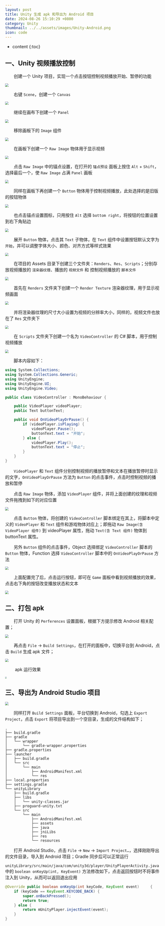 ```yaml
---
layout: post
title: Unity 生成 apk 和导出为 Android 项目
date: 2024-08-26 15:10:29 +0800
category: Unity
thumbnail: ../../assets/images/Unity-Android.png
icon: code
---
```


* content
{:toc}
## 一、Unity 视频播放控制

&emsp;&emsp;创建一个 Unity 项目，实现一个点击按钮控制视频播放开始、暂停的功能

<img src="../../assets/images/Xnip2024-08-26_15-16-07.png" style="zoom: 67%;" />

&emsp;&emsp;右键 `Scene`，创建一个 `Canvas`

<img src="../../assets/images/Xnip2024-08-26_15-18-40.png" style="zoom: 67%;" />

&emsp;&emsp;继续在画布下创建一个 `Panel`

<img src="../../assets/images/Xnip2024-08-26_15-21-30.png" style="zoom: 67%;" />

&emsp;&emsp;移除画板下的 `Image` 组件

<img src="../../assets/images/Xnip2024-08-26_15-24-01.png" style="zoom: 67%;" />

&emsp;&emsp;在画板下创建一个 `Raw Image` 物体用于显示视频

<img src="../../assets/images/Xnip2024-08-26_15-24-39.png" style="zoom: 67%;" />

&emsp;&emsp;点击 `Raw Image` 中的锚点设置，在打开的 `锚点预设` 面板上按住 `Alt` + `Shift`，选择最后一个，使 `Raw Image` 占满 `Panel` 画板

<img src="../../assets/images/Xnip2024-08-26_15-26-50.png" style="zoom: 67%;" />

&emsp;&emsp;同样在画板下再创建一个 `Button` 物体用于控制视频播放，此处选择的是旧版的按钮物体

<img src="../../assets/images/Xnip2024-08-26_15-29-50.png" style="zoom: 67%;" />

&emsp;&emsp;也点击锚点设置图标，只用按住 `Alt` 选择 `bottom right`，将按钮的位置设置到右下角贴边

<img src="../../assets/images/Xnip2024-08-26_15-32-19.png" style="zoom: 67%;" />

&emsp;&emsp;展开 `Button` 物体，点击其 `Text` 子物体，在 `Text` 组件中设置按钮默认文字为 `开始`，并可以调整字体大小、颜色、对齐方式等样式效果

<img src="../../assets/images/Xnip2024-08-26_15-34-32.png" style="zoom: 67%;" />

&emsp;&emsp;在项目的 Assets 目录下创建三个文件夹：`Renders`、`Res`、`Scripts`；分别存放视频播放的 `渲染器纹理`、播放的 `视频文件` 和 控制视频播放的 `脚本文件`

<img src="../../assets/images/Xnip2024-08-26_15-35-23.png" style="zoom: 67%;" />

&emsp;&emsp;首先在 `Renders` 文件夹下创建一个 `Render Texture` 渲染器纹理，用于显示视频画面

<img src="../../assets/images/Xnip2024-08-26_15-48-30.png" style="zoom: 67%;" />

&emsp;&emsp;并将渲染器纹理的尺寸大小设置为视频的分辨率大小，同样的，视频文件也放在了 `Res` 文件夹下

<img src="../../assets/images/Xnip2024-08-26_15-50-22.png" style="zoom: 67%;" />

&emsp;&emsp;在 `Scripts` 文件夹下创建一个名为 `VideoController` 的 C# 脚本，用于控制视频播放

<img src="../../assets/images/Xnip2024-08-26_15-49-50.png" style="zoom: 67%;" />

&emsp;&emsp;脚本内容如下：

~~~csharp
using System.Collections;
using System.Collections.Generic;
using UnityEngine;
using UnityEngine.UI;
using UnityEngine.Video;

public class VideoController : MonoBehaviour {

    public VideoPlayer videoPlayer;
    public Text buttonText;

    public void OnVideoPlayOrPause() {
        if (videoPlayer.isPlaying) {
            videoPlayer.Pause();
            buttonText.text = "开始";
        } else {
            videoPlayer.Play();
            buttonText.text = "停止";
        }
    }
}
~~~

&emsp;&emsp;`VideoPlayer` 和 `Text` 组件分别控制视频的播放暂停和文本在播放暂停时显示的文字，`OnVideoPlayOrPause` 方法为 `Button` 的点击事件，点击时控制视频的播放和暂停

&emsp;&emsp;点击 `Raw Image` 物体，添加 `VideoPlayer` 组件，并将上面创建的纹理和视频文件拖拽到如下的对应位置

<img src="../../assets/images/Xnip2024-08-26_15-58-31.png" style="zoom: 67%;" />

&emsp;&emsp;点击 `Button` 物体，将创建的 `VideoController` 脚本绑定在其上，将脚本中定义的 `VideoPlayer` 和 `Text` 组件和游戏物体对应上；即拖动 `Raw Image(含 VideoPlayer 组件)` 到 videoPlayer 属性，拖动 `Text(含 Text 组件)` 物体到 buttonText 属性。

&emsp;&emsp;另外 `Button` 组件的点击事件，Object 选择绑定 `VideoController` 脚本的 `Button` 物体，Function 选择 `VideoController` 脚本中的 `OnVideoPlayOrPause` 方法

<img src="../../assets/images/Xnip2024-08-26_16-02-58.png" style="zoom: 67%;" />

&emsp;&emsp;上面配置完了后，点击运行按钮，即可在 `Game` 面板中看到视频播放的效果，点击右下角的按钮改变播放状态和文本

<img src="../../assets/images/Xnip2024-08-26_16-39-10.png" style="zoom: 67%;" />


## 二、打包 apk

&emsp;&emsp;打开 Unity 的 `Perferences` 设置面板，根据下方提示修改 Android 相关配置；

<img src="../../assets/images/Xnip2024-08-26_17-38-10.png" style="zoom: 67%;" />

&emsp;&emsp;再点击 `File` -> `Build Settings`，在打开的面板中，切换平台到 Android，点击 `Build` 生成 apk 文件；

<img src="../../assets/images/Xnip2024-08-26_17-38-50.png" style="zoom: 67%;" />

&emsp;&emsp; apk 运行效果

<img src="../../assets/images/Xnip2024-08-26_17-47-26.png" style="zoom: 33%;" />

## 三、导出为 Android Studio 项目

<img src="../../assets/images/Xnip2024-08-26_17-49-07.png" style="zoom: 67%;" />

&emsp;&emsp;同样打开 `Build Settings` 面板，平台切换到 Android，勾选上 `Export Project`，点击 `Export` 将项目导出到一个空目录，生成的文件结构如下；

~~~shell
.
├── build.gradle
├── gradle
│   └── wrapper
│       └── gradle-wrapper.properties
├── gradle.properties
├── launcher
│   ├── build.gradle
│   └── src
│       └── main
│           ├── AndroidManifest.xml
│           └── res
├── local.properties
├── settings.gradle
└── unityLibrary
    ├── build.gradle
    ├── libs
    │   └── unity-classes.jar
    ├── proguard-unity.txt
    └── src
        └── main
            ├── AndroidManifest.xml
            ├── assets
            ├── java
            ├── jniLibs
            ├── res
            └── resources
~~~

&emsp;&emsp;打开 Android Studio，点击 `File` -> `New` -> `Import Project…`，选择刚刚导出的文件目录，导入到 Android 项目；Gradle 同步后可以正常运行

`unityLibrary/src/main/java/com/unity3d/player/UnityPlayerActivity.java` 中的 `boolean onKeyUp(int, KeyEvent)` 方法修改如下，点击返回按钮时不将事件注入到 Unity，从而可以返回退出应用

~~~java
@Override public boolean onKeyUp(int keyCode, KeyEvent event)     {
    if (keyCode == KeyEvent.KEYCODE_BACK) {
        super.onBackPressed();
        return true;
    } else {
        return mUnityPlayer.injectEvent(event);
    }
}
~~~

